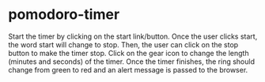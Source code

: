 # pomodoro-timer

Start the timer by clicking on the start link/button.
Once the user clicks start, the word start will change to stop. Then, the user can click on the stop button to make the timer stop.
Click on the gear icon to change the length (minutes and seconds) of the timer.
Once the timer finishes, the ring should change from green to red and an alert message is passed to the browser.